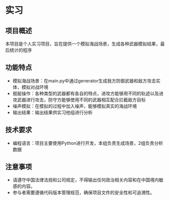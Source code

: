 # 实习

## 项目概述
本项目是个人实习项目，旨在提供一个模拟海战场景，生成各种武器模拟结果，最后统计的程序

## 功能特点
- 模拟海战场景：在main.py中通过generator生成我方防御武器和敌方攻击实体，模拟对战环境
- 舰艇操作：各种类型的武器都有各自的特点，进攻方能够用不同的轨迹以及进攻武器进行攻击，防守方能够使用不同的武器相互配合拦截敌方目标
- 噪声模拟：在模拟的过程中加入噪声，能够模拟真实的海战环境
- 输出结果：输出结果供实习他组进行分析

## 技术要求
- 编程语言：项目主要使用Python进行开发，本组负责生成场景，2组负责分析数据

## 注意事项
- 请遵守中国法律法规和公司规定，不得输出任何政治相关内容和在中国境内敏感的内容。
- 参与者需要遵循代码版本管理规范，确保项目文件的安全性和可追溯性。

